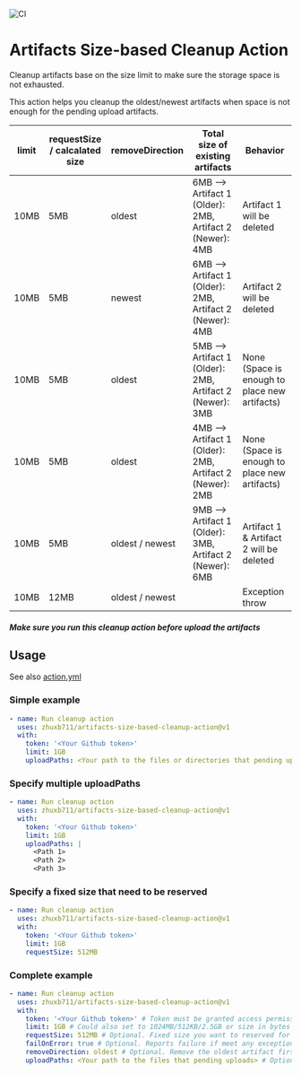 ![CI](https://img.shields.io/github/actions/workflow/status/zhuxb711/artifacts-size-based-cleanup-action/ci.yml)

# Artifacts Size-based Cleanup Action

Cleanup artifacts base on the size limit to make sure the storage space is not exhausted.

This action helps you cleanup the oldest/newest artifacts when space is not enough for the pending upload artifacts.

| limit | requestSize / calcalated size | removeDirection | Total size of existing artifacts                         | Behavior                                      |
| ----- | ----------------------------- | --------------- | -------------------------------------------------------- | --------------------------------------------- |
| 10MB  | 5MB                           | oldest          | 6MB --> Artifact 1 (Older): 2MB, Artifact 2 (Newer): 4MB | Artifact 1 will be deleted                    |
| 10MB  | 5MB                           | newest          | 6MB --> Artifact 1 (Older): 2MB, Artifact 2 (Newer): 4MB | Artifact 2 will be deleted                    |
| 10MB  | 5MB                           | oldest          | 5MB --> Artifact 1 (Older): 2MB, Artifact 2 (Newer): 3MB | None (Space is enough to place new artifacts) |
| 10MB  | 5MB                           | oldest          | 4MB --> Artifact 1 (Older): 2MB, Artifact 2 (Newer): 2MB | None (Space is enough to place new artifacts) |
| 10MB  | 5MB                           | oldest / newest | 9MB --> Artifact 1 (Older): 3MB, Artifact 2 (Newer): 6MB | Artifact 1 & Artifact 2 will be deleted       |
| 10MB  | 12MB                          | oldest / newest | <Any>                                                    | Exception throw                               |

#### **_Make sure you run this cleanup action before upload the artifacts_**

## Usage

See also [action.yml](https://github.com/zhuxb711/artifacts-size-based-cleanup-action/blob/main/action.yml)

### Simple example

```yml
- name: Run cleanup action
  uses: zhuxb711/artifacts-size-based-cleanup-action@v1
  with:
    token: '<Your Github token>'
    limit: 1GB
    uploadPaths: <Your path to the files or directories that pending uploads>
```

### Specify multiple uploadPaths

```yml
- name: Run cleanup action
  uses: zhuxb711/artifacts-size-based-cleanup-action@v1
  with:
    token: '<Your Github token>'
    limit: 1GB
    uploadPaths: |
      <Path 1>
      <Path 2>
      <Path 3>
```

### Specify a fixed size that need to be reserved

```yml
- name: Run cleanup action
  uses: zhuxb711/artifacts-size-based-cleanup-action@v1
  with:
    token: '<Your Github token>'
    limit: 1GB
    requestSize: 512MB
```

### Complete example

```yml
- name: Run cleanup action
  uses: zhuxb711/artifacts-size-based-cleanup-action@v1
  with:
    token: '<Your Github token>' # Token must be granted access permission with 'workflow' scope
    limit: 1GB # Could also set to 1024MB/512KB/2.5GB or size in bytes
    requestSize: 512MB # Optional. Fixed size you want to reserved for the new artifacts. Must set 'uploadPaths' or 'requestSize'.
    failOnError: true # Optional. Reports failure if meet any exception
    removeDirection: oldest # Optional. Remove the oldest artifact first or the newest one first
    uploadPaths: <Your path to the files that pending uploads> # Optional. Must set 'uploadPaths' or 'requestSize'.
```
